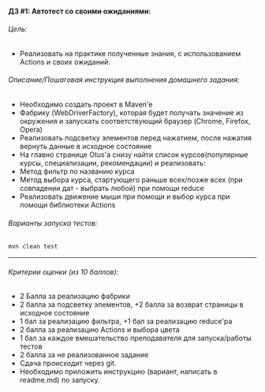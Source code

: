 #### ДЗ #1: Автотест со своими ожиданиями:

###### Цель:
- Реализовать на практике полученные знания, с использованием Actions и своих ожиданий.

###### Описание/Пошаговая инструкция выполнения домашнего задания:
- Необходимо создать проект в Maven'e 
- Фабрику (WebDriverFactory), которая будет получать значение из окружения и запускать соответствующий браузер (Chrome, Firefox, Opera)
- Реализовать подсветку элементов перед нажатием, после нажатия вернуть данные в исходное состояние
- На главно странице Otus'a снизу найти список курсов(популярные курсы, специализации, рекомендации) и реализовать:
- Метод фильтр по названию курса
- Метод выбора курса, стартующего раньше всех/позже всех (при совпадении дат - выбрать любой) при помощи reduce
- Реализовать движение мыши при помощи и выбор курса при помощи библиотеки Actions


###### Варианты запуска тестов:
```bash
mvn clean test
```

---
###### Критерии оценки (из 10 баллов):
- 2 Балла за реализацию фабрики
- 2 балла за подсветку элементов, +2 балла за возврат страницы в исходное состояние
- 1 бал за реализацию фильтра, +1 бал за реализацию reduce'ра
- 2 балла за реализацию Actions и выбора цвета
- 1 бал за каждое вмешательство преподавателя для запуска/работы тестов
- 2 балла за не реализованное задание
- Сдача происходит через git.
- Необходимо приложить инструкцию (вариант, написать в readme.md) по запуску.